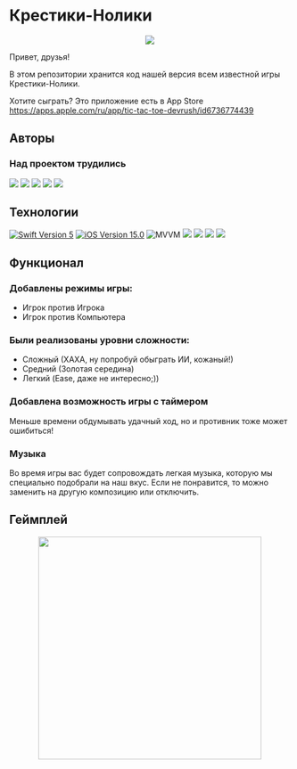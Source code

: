 # Крестики-Нолики 

<p align="center">
  <img src="https://github.com/user-attachments/assets/950354a0-5d5c-4a11-934c-18914efc67eb">
</p>


Привет, друзья! 

В этом репозитории хранится код нашей версия всем известной игры Крестики-Нолики.

Хотите сыграть? Это приложение есть в App Store
https://apps.apple.com/ru/app/tic-tac-toe-devrush/id6736774439

## Авторы
### Над проектом трудились
<p align="left"> 
<a href="https://github.com/denisgindulin">
<img src="https://img.shields.io/badge/denisgindulin- (Team leader) -pink"/></a>
<a href="https://github.com/13NotReal13">
<img src="https://img.shields.io/badge/13NotReal13-red"/></a>
<a href="https://github.com/DaNiIlaIoS">
<img src="https://img.shields.io/badge/DaNiIlaIoS-green"/></a>
<a href="https://github.com/pashaGriDev">
<img src="https://img.shields.io/badge/pashaGriDev-blue"/></a>
<a href="https://github.com/Igor1901">
<img src="https://img.shields.io/badge/Igor1901-purple"/></a>
</p>

## Технологии 
<p align="left"> 
<a href="https://swift.org">
<img src="https://img.shields.io/badge/Swift-5-orange" alt="Swift Version 5" /></a>
<a href="https://developer.apple.com/ios/">
<img src="https://img.shields.io/badge/iOS-15.0%2B-success" alt="iOS Version 15.0"/></a>
<img src="https://img.shields.io/badge/MVVM-ff69b4" alt="MVVM" /></a>
<img src="https://img.shields.io/badge/SwiftUI-blue"/></a>
<img src="https://img.shields.io/badge/UserDefaults-red"/></a>
<img src="https://img.shields.io/badge/NavigationBackport-gray"/></a>
<img src="https://img.shields.io/badge/Swift Package Manage-yellow"/></a>
</p>

## Функционал

### Добавлены режимы игры:
* Игрок против Игрока
* Игрок против Компьютера

### Были реализованы уровни сложности:
* Сложный (ХАХА, ну попробуй обыграть ИИ, кожаный!)
* Средний (Золотая середина) 
* Легкий (Ease, даже не интересно;))

### Добавлена возможность игры с таймером
Меньше времени обдумывать удачный ход, но и противник тоже может ошибиться!

### Музыка
Во время игры вас будет сопровождать легкая музыка, которую мы специально подобрали на наш вкус. 
Если не понравится, то можно заменить на другую композицию или отключить. 

## Геймплей

<p align="center">
  <img src="https://github.com/user-attachments/assets/21535a3c-e9bc-449f-81da-23f3bf500cfe" width="400">
</p>



